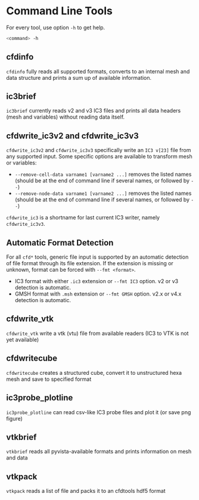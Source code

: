 # Command Line Tools

For every tool, use option `-h` to get help.

```bash
<command> -h
```

## cfdinfo

`cfdinfo` fully reads all supported formats, converts to an internal mesh and data structure and prints a sum up of available information.

## ic3brief

`ic3brief` currently reads v2 and v3 IC3 files and prints all data headers (mesh and variables) without reading data itself.

## cfdwrite_ic3v2 and cfdwrite_ic3v3

`cfdwrite_ic3v2` and `cfdwrite_ic3v3` specifically write an `IC3 v[23]` file from any supported input.
Some specific options are available to transform mesh or variables:

- `--remove-cell-data varname1 [varname2 ...]` removes the listed names (should be at the end of command line if several names, or followed by `--`)
- `--remove-node-data varname1 [varname2 ...]` removes the listed names (should be at the end of command line if several names, or followed by `--`)

`cfdwrite_ic3` is a shortname for last current IC3 writer, namely `cfdwrite_ic3v3`.

## Automatic Format Detection

For all `cfd*` tools, generic file input is supported by an automatic detection of file format through its file extension.
If the extension is missing or unknown, format can be forced with `--fmt <format>`.

- IC3 format with either `.ic3` extension or `--fmt IC3` option. v2 or v3 detection is automatic.
- GMSH format with `.msh` extension or `--fmt GMSH` option. v2.x or v4.x detection is automatic.

## cfdwrite_vtk

`cfdwrite_vtk` write a vtk (vtu) file from available readers (IC3 to VTK is not yet available)

## cfdwritecube

`cfdwritecube` creates a structured cube, convert it to unstructured hexa mesh and save to specified format

## ic3probe_plotline

`ic3probe_plotline` can read csv-like IC3 probe files and plot it (or save png figure)

## vtkbrief

`vtkbrief` reads all pyvista-available formats and prints information on mesh and data

## vtkpack

`vtkpack` reads a list of file and packs it to an cfdtools hdf5 format